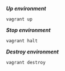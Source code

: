 ***Up environment***

`vagrant up`

***Stop environment***

`vagrant halt`

***Destroy environment***

`vagrant destroy`